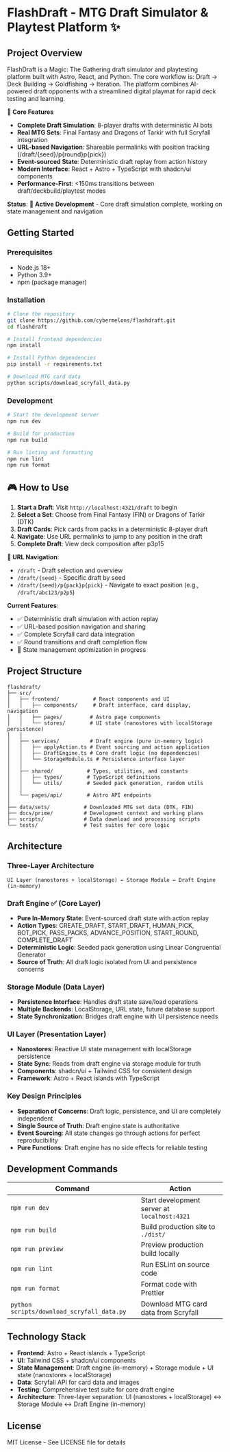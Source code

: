 # **FlashDraft - MTG Draft Simulator & Playtest Platform** ✨

## **Project Overview**

FlashDraft is a Magic: The Gathering draft simulator and playtesting platform built with Astro, React, and Python. The core workflow is: Draft → Deck Building → Goldfishing → Iteration. The platform combines AI-powered draft opponents with a streamlined digital playmat for rapid deck testing and learning.

**🎯 Core Features**
- **Complete Draft Simulation**: 8-player drafts with deterministic AI bots
- **Real MTG Sets**: Final Fantasy and Dragons of Tarkir with full Scryfall integration
- **URL-based Navigation**: Shareable permalinks with position tracking (/draft/{seed}/p{round}p{pick})
- **Event-sourced State**: Deterministic draft replay from action history
- **Modern Interface**: React + Astro + TypeScript with shadcn/ui components
- **Performance-First**: <150ms transitions between draft/deckbuild/playtest modes

**Status**: 🔄 **Active Development** - Core draft simulation complete, working on state management and navigation

## **Getting Started**

### Prerequisites
- Node.js 18+
- Python 3.9+
- npm (package manager)

### Installation
```bash
# Clone the repository
git clone https://github.com/cybermelons/flashdraft.git
cd flashdraft

# Install frontend dependencies
npm install

# Install Python dependencies
pip install -r requirements.txt

# Download MTG card data
python scripts/download_scryfall_data.py
```

### Development
```bash
# Start the development server
npm run dev

# Build for production
npm run build

# Run linting and formatting
npm run lint
npm run format
```

## **🎮 How to Use**

1. **Start a Draft**: Visit `http://localhost:4321/draft` to begin
2. **Select a Set**: Choose from Final Fantasy (FIN) or Dragons of Tarkir (DTK)
3. **Draft Cards**: Pick cards from packs in a deterministic 8-player draft
4. **Navigate**: Use URL permalinks to jump to any position in the draft
5. **Complete Draft**: View deck composition after p3p15

**🔗 URL Navigation**:
- `/draft` - Draft selection and overview
- `/draft/{seed}` - Specific draft by seed
- `/draft/{seed}/p{pack}p{pick}` - Navigate to exact position (e.g., `/draft/abc123/p2p5`)

**Current Features**:
- ✅ Deterministic draft simulation with action replay
- ✅ URL-based position navigation and sharing
- ✅ Complete Scryfall card data integration
- ✅ Round transitions and draft completion flow
- 🔄 State management optimization in progress

## **Project Structure**

```
flashdraft/
├── src/
│   ├── frontend/           # React components and UI
│   │   ├── components/     # Draft interface, card display, navigation
│   │   ├── pages/         # Astro page components
│   │   └── stores/        # UI state (nanostores with localStorage persistence)
│   │
│   ├── services/          # Draft engine (pure in-memory logic)
│   │   ├── applyAction.ts # Event sourcing and action application
│   │   ├── DraftEngine.ts # Core draft logic (no dependencies)
│   │   └── StorageModule.ts # Persistence interface layer
│   │
│   ├── shared/           # Types, utilities, and constants
│   │   ├── types/        # TypeScript definitions
│   │   └── utils/        # Seeded pack generation, random utils
│   │
│   └── pages/api/        # Astro API endpoints
│
├── data/sets/           # Downloaded MTG set data (DTK, FIN)
├── docs/prime/          # Development context and working plans
├── scripts/             # Data download and processing scripts
└── tests/               # Test suites for core logic
```

## **Architecture**

### **Three-Layer Architecture**
```
UI Layer (nanostores + localStorage) ↔ Storage Module ↔ Draft Engine (in-memory)
```

### **Draft Engine** ✅ (Core Layer)
- **Pure In-Memory State**: Event-sourced draft state with action replay
- **Action Types**: CREATE_DRAFT, START_DRAFT, HUMAN_PICK, BOT_PICK, PASS_PACKS, ADVANCE_POSITION, START_ROUND, COMPLETE_DRAFT
- **Deterministic Logic**: Seeded pack generation using Linear Congruential Generator
- **Source of Truth**: All draft logic isolated from UI and persistence concerns

### **Storage Module** (Data Layer) 
- **Persistence Interface**: Handles draft state save/load operations
- **Multiple Backends**: LocalStorage, URL state, future database support
- **State Synchronization**: Bridges draft engine with UI persistence needs

### **UI Layer** (Presentation Layer)
- **Nanostores**: Reactive UI state management with localStorage persistence
- **State Sync**: Reads from draft engine via storage module for truth
- **Components**: shadcn/ui + Tailwind CSS for consistent design
- **Framework**: Astro + React islands with TypeScript

### **Key Design Principles**
- **Separation of Concerns**: Draft logic, persistence, and UI are completely independent
- **Single Source of Truth**: Draft engine state is authoritative
- **Event Sourcing**: All state changes go through actions for perfect reproducibility
- **Pure Functions**: Draft engine has no side effects for reliable testing

## **Development Commands**

| Command | Action |
|---------|--------|
| `npm run dev` | Start development server at `localhost:4321` |
| `npm run build` | Build production site to `./dist/` |
| `npm run preview` | Preview production build locally |
| `npm run lint` | Run ESLint on source code |
| `npm run format` | Format code with Prettier |
| `python scripts/download_scryfall_data.py` | Download MTG card data from Scryfall |

## **Technology Stack**

- **Frontend**: Astro + React islands + TypeScript
- **UI**: Tailwind CSS + shadcn/ui components  
- **State Management**: Draft engine (in-memory) + Storage module + UI state (nanostores + localStorage)
- **Data**: Scryfall API for card data and images
- **Testing**: Comprehensive test suite for core draft engine
- **Architecture**: Three-layer separation: UI (nanostores + localStorage) ↔ Storage Module ↔ Draft Engine (in-memory)

## **License**

MIT License - See LICENSE file for details